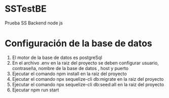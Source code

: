 # SSTestBE
Prueba SS Backend node js

# Configuración de la base de datos
1. El motor de la base de datos es postgreSql
2. En el archivo .env en la raiz del proyecto se deben configurar usuario, contraseña, nombre de la base de datos , host y puerto
3. Ejecutar el comando npm install en la raiz del proyecto
4. Ejecutar el comando npx sequelize-cli db:migrate en la raiz del proyecto
5. Ejecutar el comando npx sequelize-cli db:seed:all en la raiz del proyecto
6. Ejecutar npm run start

